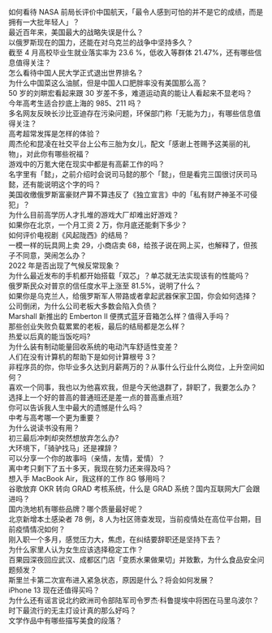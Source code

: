 如何看待 NASA 前局长评价中国航天，「最令人感到可怕的并不是它的成绩，而是拥有一大批年轻人」？  
最近百年来，美国最大的战略失误是什么？  
以俄罗斯现在的国力，还能在对乌克兰的战争中坚持多久？  
截至 4 月高校毕业生就业落实率为 23.6 %，低收入等群体 21.47%，还有哪些信息值得关注？  
怎么看待中国人民大学正式退出世界排名？  
为什么中国菜这么油腻，但是中国人口肥胖率没有美国那么高？  
50 岁的刘畊宏看起来跟 30 岁差不多，难道运动真的能让人看起来不显老吗？  
今年高考生适合抄底上海的 985、211 吗？  
多名网友反映长沙比亚迪存在污染问题，环保部门称「无能为力」，有哪些信息值得关注？  
高考超常发挥是怎样的体验？  
周杰伦和昆凌在社交平台上公布三胎为女儿，配文「感谢上苍赐予这美丽的礼物」，对此你有哪些祝福？  
游戏中的万氪大佬在现实中都是有高薪工作的吗？  
名字里有「懿」，之前介绍时会说司马懿的那个「懿」，但是看完三国很讨厌司马懿，还有能说明这个字的吗？  
美国收缴俄罗斯富豪财产算不算违反了《独立宣言》中的「私有财产神圣不可侵犯」？  
为什么目前高学历人才扎堆的游戏大厂却难出好游戏？  
如果你在北京，一个月工资 2 万，你月底还能剩下多少？  
如何评价电视剧《风起陇西》的结局？  
一模一样的玩具网上卖 29，小商店卖 68，给孩子说在网上买，也解释了，但孩子不同意，哭闹怎么办？  
2022 年是否出现了气候反常现象？  
为什么最近发布的手机都开始搭载「双芯」？单芯就无法实现该有的性能吗？  
俄罗斯民众对普京的信任度水平上涨至 81.5%，说明了什么？  
如果你是乌克兰人，给俄罗斯军人带路或者拿起武器保家卫国，你会如何选择？  
公司倒闭，为什么公司老板大多数会陷入负债？  
Marshall 新推出的 Emberton II 便携式蓝牙音箱怎么样？值得入手吗？  
那些创业失败负载累累的老板，最后的结局都是怎么样？  
热爱以后真的能当饭吃吗?  
为什么装有制动能量回收系统的电动汽车舒适性变差？  
人们在没有计算机的帮助下是如何计算根号 3？  
非程序员的你，你毕业多久达到月薪两万的？从事什么行业什么岗位，上升空间如何？  
喜欢一个同事，我也以为他喜欢我，但是今天他退群了，辞职了，我要怎么办？  
选择上一个好的普高的普通班还是差一点的普高重点班?  
你可以告诉我人生中最大的遗憾是什么吗？  
中考与高考哪一个更为重要？  
为什么说读书没有用？  
初三最后冲刺却突然想放弃怎么办?  
大环境下，「骑驴找马」还是裸辞？  
可以分享一个你的故事吗（亲情，友情，爱情）？  
离中考只剩下了五十多天，我现在努力还来得及吗？  
想入手 MacBook Air，我这样的工作 8G 够用吗？  
谷歌放弃 OKR 转向 GRAD 考核系统，什么是 GRAD 系统？国内互联网大厂会跟进吗？  
国内洗地机有哪些品牌？哪个质量最好呢？  
北京新增本土感染者 78 例，8 人为社区筛查发现，当前疫情处在高位平台期，目前疫情情况如何？  
刚入职一个多月，感觉压力大，焦虑，在纠结要辞职还是坚持下去？  
为什么家里人认为女生应该选择稳定工作？  
百果园深夜回应武汉、成都区门店「变质水果做果切」并致歉，为什么食品安全问题频发？  
斯里兰卡第二次宣布进入紧急状态，原因是什么？将会如何发展？  
iPhone 13 现在还值得买吗？  
为什么还有谣言说北约欧洲司令部陆军司令罗杰·科鲁提埃中将困在马里乌波尔？  
时下最流行的无主灯设计真的那么好吗？  
文学作品中有哪些描写美食的段落？  
